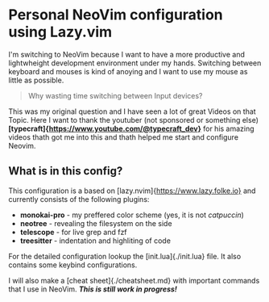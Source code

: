 # Personal NeoVim configuration using Lazy.vim

I'm switching to NeoVim because I want to have a more productive and lightwheight development environment under my hands. Switching between keyboard and mouses is kind of anoying and I want to use my mouse as little as possible.

> Why wasting time switching between Input devices?

This was my original question and I have seen a lot of great Videos on that Topic.
Here I want to thank the youtuber (not sponsored or something else) **[typecraft]{https://www.youtube.com/@typecraft_dev}** for his amazing videos thath got me into this and thath helped me start and configure Neovim.

## What is in this config?

This configuration is a based on [lazy.nvim]{https://www.lazy.folke.io} and currently consists of the following plugins:

- **monokai-pro** - my preffered color scheme (yes, it is not *catpuccin*)
- **neotree** - revealing the filesystem on the side
- **telescope** - for live grep and fzf
- **treesitter** - indentation and highliting of code

For the detailed configuration lookup the [init.lua]{./init.lua} file. It also contains some keybind configurations.

I will also make a [cheat sheet]{./cheatsheet.md} with important commands that I use in NeoVim. ***This is still work in progress!***
